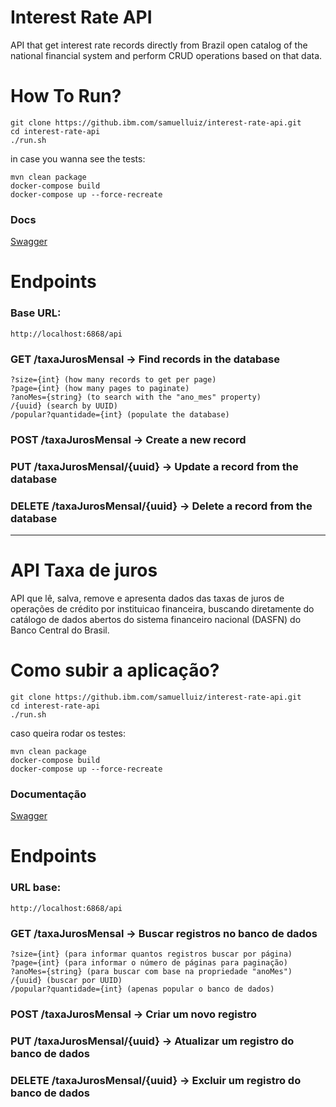# Interest Rate API

API that get interest rate records directly from Brazil open catalog of the national financial system and perform CRUD operations based on that data.

# How To Run?

```
git clone https://github.ibm.com/samuelluiz/interest-rate-api.git
cd interest-rate-api
./run.sh
```

in case you wanna see the tests:

```
mvn clean package
docker-compose build
docker-compose up --force-recreate
```

### Docs

<a href="http://localhost:6868/api" target="_blank">Swagger</a>

# Endpoints

### Base URL:
```
http://localhost:6868/api
```

### GET /taxaJurosMensal -> Find records in the database
    ?size={int} (how many records to get per page)
    ?page={int} (how many pages to paginate)
    ?anoMes={string} (to search with the "ano_mes" property)
    /{uuid} (search by UUID)
    /popular?quantidade={int} (populate the database)
    
### POST /taxaJurosMensal -> Create a new record
### PUT /taxaJurosMensal/{uuid} -> Update a record from the database
### DELETE /taxaJurosMensal/{uuid} -> Delete a record from the database

----------

# API Taxa de juros

API que lê, salva, remove e apresenta dados das taxas de juros de operações de crédito por instituicao financeira, 
buscando diretamente do catálogo de dados abertos do sistema financeiro nacional (DASFN) do Banco Central do Brasil.

# Como subir a aplicação?

```
git clone https://github.ibm.com/samuelluiz/interest-rate-api.git
cd interest-rate-api
./run.sh
```

caso queira rodar os testes:

```
mvn clean package
docker-compose build
docker-compose up --force-recreate
```

### Documentação

<a href="http://localhost:6868/api" target="_blank">Swagger</a>

# Endpoints

### URL base:
```
http://localhost:6868/api
```

### GET /taxaJurosMensal -> Buscar registros no banco de dados
    ?size={int} (para informar quantos registros buscar por página)
    ?page={int} (para informar o número de páginas para paginação)
    ?anoMes={string} (para buscar com base na propriedade "anoMes")
    /{uuid} (buscar por UUID)
    /popular?quantidade={int} (apenas popular o banco de dados)
    
### POST /taxaJurosMensal -> Criar um novo registro
### PUT /taxaJurosMensal/{uuid} -> Atualizar um registro do banco de dados
### DELETE /taxaJurosMensal/{uuid} -> Excluir um registro do banco de dados
